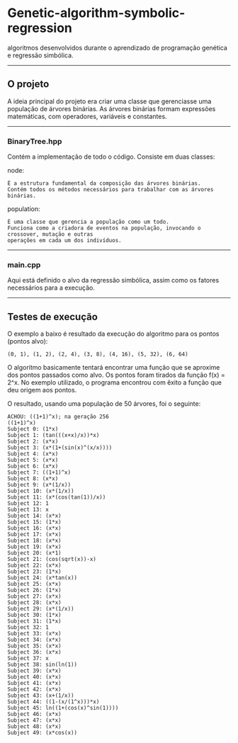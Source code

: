 # Genetic-algorithm-symbolic-regression

algoritmos desenvolvidos durante o aprendizado de programação genética e regressão simbólica.

---

## O projeto

A ideia principal do projeto era criar uma classe que gerenciasse uma população de árvores binárias. As árvores binárias formam expressões matemáticas, com operadores, variáveis e constantes.

---

### BinaryTree.hpp

Contém a implementação de todo o código. Consiste em duas classes:


node:

    É a estrutura fundamental da composição das árvores binárias.
    Contém todos os métodos necessários para trabalhar com as árvores binárias.
    

population:

    É uma classe que gerencia a população como um todo.
    Funciona como a criadora de eventos na população, invocando o crossover, mutação e outras 
    operações em cada um dos indivíduos.

---

### main.cpp

Aqui está definido o alvo da regressão simbólica, assim como os fatores necessários para a execução.

---

## Testes de execução

O exemplo a baixo é resultado da execução do algoritmo para os pontos (pontos alvo): 

    (0, 1), (1, 2), (2, 4), (3, 8), (4, 16), (5, 32), (6, 64)

O algoritmo basicamente tentará encontrar uma função que se aproxime dos pontos passados como alvo. Os pontos foram tirados da função f(x) = 2^x. No exemplo utilizado, o programa encontrou com êxito a função que deu origem aos pontos.

O resultado, usando uma população de 50 árvores, foi o seguinte:

    ACHOU: ((1+1)^x); na geração 256
    ((1+1)^x)
    Subject 0: (1*x)
    Subject 1: (tan(((x+x)/x))*x)
    Subject 2: (x*x)
    Subject 3: (x*(1+(sin(x)^(x/x))))
    Subject 4: (x*x)
    Subject 5: (x*x)
    Subject 6: (x*x)
    Subject 7: ((1+1)^x)
    Subject 8: (x*x)
    Subject 9: (x*(1/x))
    Subject 10: (x*(1/x))
    Subject 11: (x*(cos(tan(1))/x))
    Subject 12: 1
    Subject 13: x
    Subject 14: (x*x)
    Subject 15: (1*x)
    Subject 16: (x*x)
    Subject 17: (x*x)
    Subject 18: (x*x)
    Subject 19: (x*x)
    Subject 20: (x*1)
    Subject 21: (cos(sqrt(x))-x)
    Subject 22: (x*x)
    Subject 23: (1*x)
    Subject 24: (x*tan(x))
    Subject 25: (x*x)
    Subject 26: (1*x)
    Subject 27: (x*x)
    Subject 28: (x*x)
    Subject 29: (x*(1/x))
    Subject 30: (1*x)
    Subject 31: (1*x)
    Subject 32: 1
    Subject 33: (x*x)
    Subject 34: (x*x)
    Subject 35: (x*x)
    Subject 36: (x*x)
    Subject 37: x
    Subject 38: sin(ln(1))
    Subject 39: (x*x)
    Subject 40: (x*x)
    Subject 41: (x*x)
    Subject 42: (x*x)
    Subject 43: (x+(1/x))
    Subject 44: ((1-(x/(1^x)))*x)
    Subject 45: ln((1+(cos(x)^sin(1))))
    Subject 46: (x*x)
    Subject 47: (x*x)
    Subject 48: (x*x)
    Subject 49: (x*cos(x))
